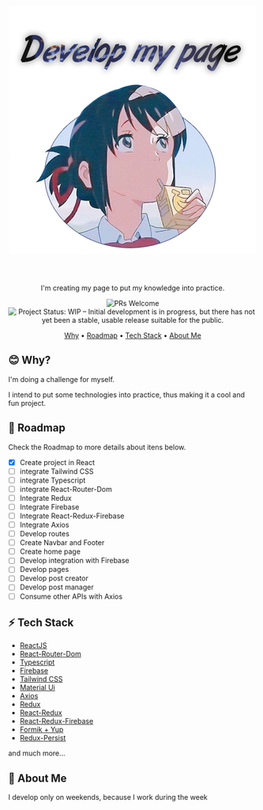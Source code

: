 <h1 align="center">
  <img src="https://raw.githubusercontent.com/TheVinizzz/Develop-my-page/main/myPage.png" alt="myPage"/>
  <br><br>
</h1>  

<p align="center">I'm creating my page to put my knowledge into practice.</p>

<p align="center">
    <img src="https://img.shields.io/badge/progress-5%25-brightgreen.svg" alt="PRs Welcome">
    <img src="https://www.repostatus.org/badges/latest/wip.svg" alt="Project Status: WIP – Initial development is in progress, but there has not yet been a stable, usable release suitable for the public." />  
</p>

<p align="center">
  <a href="#blush-why">Why</a> •
  <a href="#dizzy-roadmap">Roadmap</a> •
  <a href="#zap-tech-stack">Tech Stack</a> •
  <a href="#handshake-about-me">About Me</a>
</p>

## :blush: **Why?**

I'm doing a challenge for myself.

I intend to put some technologies into practice, thus making it a cool and fun project.

## :dizzy: **Roadmap**

Check the Roadmap to more details about itens below.

-   [x] Create project in React
-   [ ] integrate Tailwind CSS
-   [ ] integrate Typescript
-   [ ] integrate React-Router-Dom
-   [ ] Integrate Redux
-   [ ] Integrate Firebase
-   [ ] Integrate React-Redux-Firebase
-   [ ] Integrate Axios
-   [ ] Develop routes
-   [ ] Create Navbar and Footer
-   [ ] Create home page
-   [ ] Develop integration with Firebase
-   [ ] Develop pages
-   [ ] Develop post creator
-   [ ] Develop post manager
-   [ ] Consume other APIs with Axios

## :zap: **Tech Stack**

-   [ReactJS](https://github.com/facebook/react)
-   [React-Router-Dom](https://github.com/ReactTraining/react-router/tree/master/packages/react-router-dom)
-   [Typescript](https://github.com/microsoft/TypeScript)
-   [Firebase](https://github.com/firebase/)
-   [Tailwind CSS](https://github.com/tailwindcss)
-   [Material Ui](https://github.com/mui-org/material-ui)
-   [Axios](https://github.com/axios/axios)
-   [Redux](https://github.com/reduxjs/react-redux)
-   [React-Redux](https://github.com/reduxjs/react-redux)
-   [React-Redux-Firebase](https://github.com/prescottprue/react-redux-firebase)
-   [Formik + Yup](https://jaredpalmer.com/formik/)
-   [Redux-Persist](https://github.com/rt2zz/redux-persist)

and much more...

## :handshake: **About Me**

I develop only on weekends, because I work during the week


